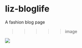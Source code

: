 # liz-bloglife
A fashion blog page


>>>>>image

<img src='https://www.fotoaparat.cz/imgs/a/26/2639/0n1wjdf0-cr-em13-09-230x173x9.jpg' />